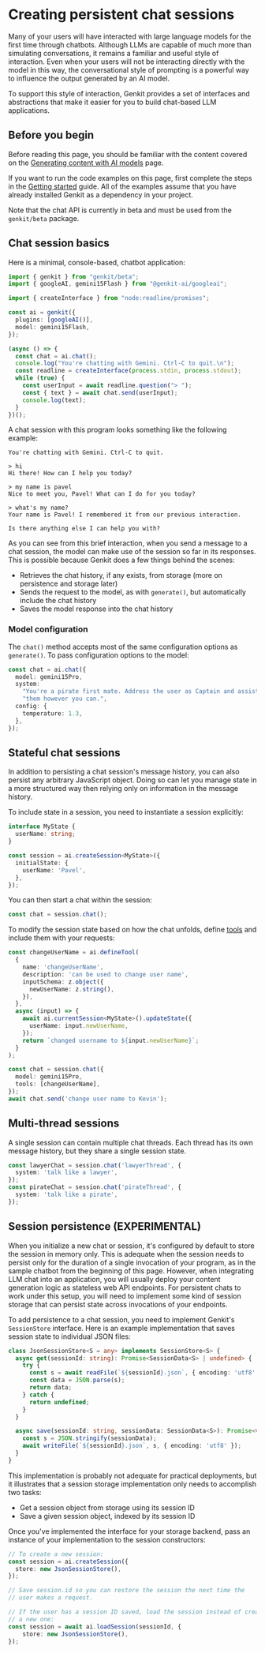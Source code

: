 # Creating persistent chat sessions

Many of your users will have interacted with large language models for the first
time through chatbots. Although LLMs are capable of much more than simulating
conversations, it remains a familiar and useful style of interaction. Even when
your users will not be interacting directly with the model in this way, the
conversational style of prompting is a powerful way to influence the output
generated by an AI model.

To support this style of interaction, Genkit provides a set of interfaces and
abstractions that make it easier for you to build chat-based LLM applications.

## Before you begin

Before reading this page, you should be familiar with the content covered on the
[Generating content with AI models](models) page.

If you want to run the code examples on this page, first complete the steps in
the [Getting started](get-started) guide. All of the examples assume that you
have already installed Genkit as a dependency in your project.

Note that the chat API is currently in beta and must be used from the
`genkit/beta` package.

## Chat session basics 

Here is a minimal, console-based, chatbot application:

```ts
import { genkit } from "genkit/beta";
import { googleAI, gemini15Flash } from "@genkit-ai/googleai";

import { createInterface } from "node:readline/promises";

const ai = genkit({
  plugins: [googleAI()],
  model: gemini15Flash,
});

(async () => {
  const chat = ai.chat();
  console.log("You're chatting with Gemini. Ctrl-C to quit.\n");
  const readline = createInterface(process.stdin, process.stdout);
  while (true) {
    const userInput = await readline.question("> ");
    const { text } = await chat.send(userInput);
    console.log(text);
  }
})();
```

A chat session with this program looks something like the following example:

```none
You're chatting with Gemini. Ctrl-C to quit.

> hi
Hi there! How can I help you today? 

> my name is pavel
Nice to meet you, Pavel! What can I do for you today? 

> what's my name?
Your name is Pavel! I remembered it from our previous interaction. 

Is there anything else I can help you with?
```

As you can see from this brief interaction, when you send a message to a chat
session, the model can make use of the session so far in its responses. This is
possible because Genkit does a few things behind the scenes:

*   Retrieves the chat history, if any exists, from storage (more on persistence
    and storage later)
*   Sends the request to the model, as with `generate()`, but automatically
    include the chat history 
*   Saves the model response into the chat history 

### Model configuration

The `chat()` method accepts most of the same configuration options as
`generate()`. To pass configuration options to the model:

```ts
const chat = ai.chat({
  model: gemini15Pro,
  system:
    "You're a pirate first mate. Address the user as Captain and assist " +
    "them however you can.",
  config: {
    temperature: 1.3,
  },
});
```

## Stateful chat sessions

In addition to persisting a chat session's message history, you can also persist
any arbitrary JavaScript object. Doing so can let you manage state in a more
structured way then relying only on information in the message history.

To include state in a session, you need to instantiate a session explicitly:

```ts
interface MyState {
  userName: string;
}

const session = ai.createSession<MyState>({
  initialState: {
    userName: 'Pavel',
  },
});
```

You can then start a chat within the session:

```ts
const chat = session.chat();
```

To modify the session state based on how the chat unfolds, define
[tools](tool-calling) and include them with your requests:

```ts
const changeUserName = ai.defineTool(
  {
    name: 'changeUserName',
    description: 'can be used to change user name',
    inputSchema: z.object({
      newUserName: z.string(),
    }),
  },
  async (input) => {
    await ai.currentSession<MyState>().updateState({
      userName: input.newUserName,
    });
    return `changed username to ${input.newUserName}`;
  }
);
```

```ts
const chat = session.chat({
  model: gemini15Pro,
  tools: [changeUserName],
});
await chat.send('change user name to Kevin');
```

## Multi-thread sessions

A single session can contain multiple chat threads. Each thread has its own
message history, but they share a single session state.

```ts
const lawyerChat = session.chat('lawyerThread', {
  system: 'talk like a lawyer',
});
const pirateChat = session.chat('pirateThread', {
  system: 'talk like a pirate',
});
```

## Session persistence (EXPERIMENTAL)

When you initialize a new chat or session, it's configured by default to store
the session in memory only. This is adequate when the session needs to persist
only for the duration of a single invocation of your program, as in the sample
chatbot from the beginning of this page. However, when integrating LLM chat into
an application, you will usually deploy your content generation logic as
stateless web API endpoints. For persistent chats to work under this setup, you
will need to implement some kind of session storage that can persist state
across invocations of your endpoints.

To add persistence to a chat session, you need to implement Genkit's
`SessionStore` interface. Here is an example implementation that saves session
state to individual JSON files:

```ts
class JsonSessionStore<S = any> implements SessionStore<S> {
  async get(sessionId: string): Promise<SessionData<S> | undefined> {
    try {
      const s = await readFile(`${sessionId}.json`, { encoding: 'utf8' });
      const data = JSON.parse(s);
      return data;
    } catch {
      return undefined;
    }
  }

  async save(sessionId: string, sessionData: SessionData<S>): Promise<void> {
    const s = JSON.stringify(sessionData);
    await writeFile(`${sessionId}.json`, s, { encoding: 'utf8' });
  }
}
```

This implementation is probably not adequate for practical deployments, but it
illustrates that a session storage implementation only needs to accomplish two
tasks:

*   Get a session object from storage using its session ID
*   Save a given session object, indexed by its session ID

Once you've implemented the interface for your storage backend, pass an instance
of your implementation to the session constructors:

```ts
// To create a new session:
const session = ai.createSession({
  store: new JsonSessionStore(),
});

// Save session.id so you can restore the session the next time the
// user makes a request.
```

```ts
// If the user has a session ID saved, load the session instead of creating
// a new one:
const session = await ai.loadSession(sessionId, {
    store: new JsonSessionStore(),
});
```
